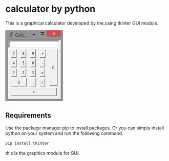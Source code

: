 # calculator by python
This is a graphical calculator developed by me,using tkinter GUI module.

![](https://github.com/rajpratap/GUI_Calculator/blob/master/images/Capture.PNG)

## Requirements

Use the package manager [pip](https://pip.pypa.io/en/stable/) to install packages.
Or you can simply install python on your system and run the following command.

```bash
pip install tkinter
```
this is the graphics module for GUI.
